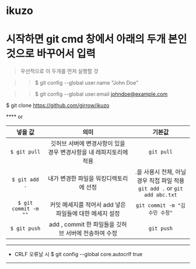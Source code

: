 # ikuzo

시작하면 git cmd 창에서 아래의 두개 본인것으로 바꾸어서 입력
======


>우선적으로 이 두개를 먼저 실행할 것

>>$ git config --global user.name "John Doe"

>>$ git config --global user.email johndoe@example.com


$ git clone https://github.com/girrow/ikuzo

**** or

| 넣을 값 | 의미 | 기본값 |
|:---:|:---:|:---:|
| `$ git pull` | 깃허브 서버에 변경사항이 있을 경우 변경사항을 내 레파지토리에 적용 | `git pull` |
| `$ git add .` | 내가 변경한 파일을 워킹디렉토리에 선정 | .을 사용시 전체, 아닐경우 직접 파일 적용 <br> `git add .` or `git add abc.txt` |
| `$ git commit -m ""` | 커밋 메세지를 적어서 add 넣은 파일들에 대한 메세지 설정 | `git commit -m "김수민 수정"` |
| `$ git push` | add , commit 한 파일들을 깃허브 서버에 전송하여 수정 | `git push` |


---

* CRLF 오류날 시
$ git config --global core.autocrlf true
------
